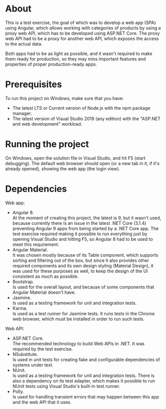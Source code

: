 # About
This is a test exercise, the goal of which was to develop a web app (SPA) using
Angular, which allows working with categories of products by using a proxy web
API, which has to be developed using <span>ASP</span>.NET Core. The proxy web
API had to be a proxy for another web API, which exposes the access to the
actual data.

Both apps had to be as light as possible, and it wasn't required to make them
ready for production, so they may miss important features and properties of
proper production-ready apps.

# Prerequisites
To run this project on Windows, make sure that you have:
* The latest LTS or Current version of Node.js with the npm package manager.
* The latest version of Visual Studio 2019 (any edition) with the
  "<span>ASP</span>.NET and web development" workload.

# Running the project
On Windows, open the solution file in Visual Studio, and hit F5 (start
debugging). The default web browser should open (or a new tab in it, if it's
already opened), showing the web app (the login view).

# Dependencies
Web app:
* Angular 8.<br />
  At the moment of creating this project, the latest is 9, but it wasn't used,
  because currently there is an issue in the latest .NET Core (3.1.4) preventing
  Angular 9 apps from being started by a .NET Core app. The test exercise
  required making it possible to run everything just by opening Visual Studio
  and hitting F5, so Angular 8 had to be used to meet this requirement.
* Angular Material.<br />
  It was chosen mostly because of its Table component, which supports sorting
  and filtering out of the box, but since it also provides other required
  components and its own design styling (Material Design), it was used for these
  purposes as well, to keep the design of the UI consistent as much as possible.
* Bootstrap.<br />
  Is used for the overall layout, and because of some components that Angular
  Material doesn't have.
* Jasmine.<br />
  Is used as a testing framework for unit and integration tests.
* Karma.<br />
  Is used as a test runner for Jasmine tests. It runs tests in the Chrome web
  browser, which must be installed in order to run such tests.

Web API:
* <span>ASP</span>.NET Core.<br />
  The recommended technology to build Web APIs in .NET. It was required by the
  test exercise.
* NSubstitute.<br />
  Is used in unit tests for creating fake and configurable dependencies of
  systems under test.
* NUnit.<br />
  Is used as a testing framework for unit and integration tests. There is also
  a dependency on its test adapter, which makes it possible to run NUnit tests
  using Visual Studio's built-in test runner.
* Polly.<br />
  Is used for handling transient errors that may happen between this app and the
  web API that it uses.